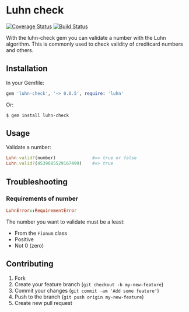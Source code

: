 # Luhn check

[![Coverage Status](https://coveralls.io/repos/JanDintel/luhn-check/badge.png?branch=master)](https://coveralls.io/r/JanDintel/luhn-check?branch=master)
[![Build Status](https://travis-ci.org/JanDintel/luhn-check.png?branch=master)](https://travis-ci.org/JanDintel/luhn-check)

With the luhn-check gem you can validate a number with the Luhn algorithm.
This is commonly used to check validity of creditcard numbers and others.

## Installation

In your Gemfile:

```ruby
gem 'luhn-check', '~> 0.0.5', require: 'luhn'
```

Or:

    $ gem install luhn-check

## Usage

Validate a number:

```ruby
Luhn.valid?(number)              #=> true or false
Luhn.valid?(4539085529167499)    #=> true
```

## Troubleshooting

### Requirements of number
```ruby
LuhnError::RequirementError
```

The number you want to validate must be a least:

* From the `Fixnum` class
* Positive
* Not 0 (zero)

## Contributing
1. Fork
2. Create your feature branch (`git checkout -b my-new-feature`)
3. Commit your changes (`git commit -am 'Add some feature'`)
4. Push to the branch (`git push origin my-new-feature`)
5. Create new pull request
